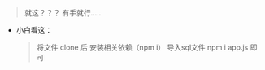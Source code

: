 > 就这？？？
> 有手就行.....



* 小白看这：

  >  将文件 clone 后 安装相关依赖（npm i）
  > 	导入sql文件
  > 	         npm i app.js
  > 		即可
